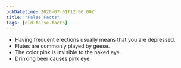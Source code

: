 ```yaml
---
pubDatetime: 2026-07-01T12:00:00Z
title: "False Facts"
tags: [old-false-facts]
---
```


- Having frequent erections usually means that you are depressed.
- Flutes are commonly played by geese.
- The color pink is invisible to the naked eye.
- Drinking beer causes pink eye.
